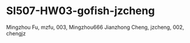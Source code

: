 # SI507-HW03-gofish-jzcheng

Mingzhou Fu, mzfu, 003, Mingzhou666 
Jianzhong Cheng, jzcheng, 002, chengjz
